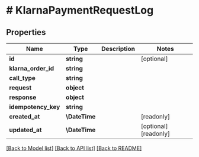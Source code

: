 # # KlarnaPaymentRequestLog

## Properties

Name | Type | Description | Notes
------------ | ------------- | ------------- | -------------
**id** | **string** |  | [optional]
**klarna_order_id** | **string** |  |
**call_type** | **string** |  |
**request** | **object** |  |
**response** | **object** |  |
**idempotency_key** | **string** |  |
**created_at** | **\DateTime** |  | [readonly]
**updated_at** | **\DateTime** |  | [optional] [readonly]

[[Back to Model list]](../../README.md#models) [[Back to API list]](../../README.md#endpoints) [[Back to README]](../../README.md)

